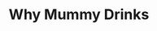 ---
title: "Why Mummy Drinks"
authors:
- Gill Sims
year: 2017
goodreads: 35007682
rating: 4
tags:
- Fiction
---